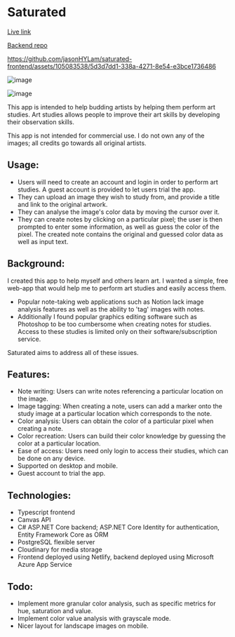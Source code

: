 # Saturated

[Live link](https://saturated.netlify.app/)

[Backend repo](https://github.com/jasonHYLam/saturated-backend)



https://github.com/jasonHYLam/saturated-frontend/assets/105083538/5d3d7dd1-338a-4271-8e54-e3bce1736486

![image](https://github.com/jasonHYLam/saturated-frontend/assets/105083538/034c6a41-9821-4b65-a757-eb83df0a1920)

![image](https://github.com/jasonHYLam/saturated-frontend/assets/105083538/91553345-53da-4c63-bc0a-80e16497c55d)


This app is intended to help budding artists by helping them perform art studies. Art studies allows people to improve their art skills by developing their observation skills.

This app is not intended for commercial use. I do not own any of the images; all credits go towards all original artists.

## Usage:

- Users will need to create an account and login in order to perform art studies. A guest account is provided to let users trial the app.
- They can upload an image they wish to study from, and provide a title and link to the original artwork.
- They can analyse the image's color data by moving the cursor over it.
- They can create notes by clicking on a particular pixel; the user is then prompted to enter some information, as well as guess the color of the pixel. The created note contains the original and guessed color data as well as input text.

## Background:

I created this app to help myself and others learn art. I wanted a simple, free web-app that would help me to perform art studies and easily access them.

- Popular note-taking web applications such as Notion lack image analysis features as well as the ability to 'tag' images with notes.
- Additionally I found popular graphics editing software such as Photoshop to be too cumbersome when creating notes for studies. Access to these studies is limited only on their software/subscription service.

Saturated aims to address all of these issues.

## Features:

- Note writing: Users can write notes referencing a particular location on the image.
- Image tagging: When creating a note, users can add a marker onto the study image at a particular location which corresponds to the note.
- Color analysis: Users can obtain the color of a particular pixel when creating a note.
- Color recreation: Users can build their color knowledge by guessing the color at a particular location.
- Ease of access: Users need only login to access their studies, which can be done on any device.
- Supported on desktop and mobile.
- Guest account to trial the app.

## Technologies:

- Typescript frontend
- Canvas API
- C# ASP.NET Core backend; ASP.NET Core Identity for authentication, Entity Framework Core as ORM
- PostgreSQL flexible server
- Cloudinary for media storage
- Frontend deployed using Netlify, backend deployed using Microsoft Azure App Service

## Todo:

- Implement more granular color analysis, such as specific metrics for hue, saturation and value.
- Implement color value analysis with grayscale mode.
- Nicer layout for landscape images on mobile.
